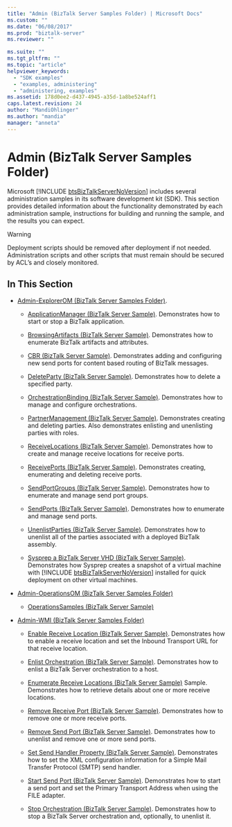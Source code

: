 ```yaml
---
title: "Admin (BizTalk Server Samples Folder) | Microsoft Docs"
ms.custom: ""
ms.date: "06/08/2017"
ms.prod: "biztalk-server"
ms.reviewer: ""

ms.suite: ""
ms.tgt_pltfrm: ""
ms.topic: "article"
helpviewer_keywords: 
  - "SDK examples"
  - "examples, administering"
  - "administering, examples"
ms.assetid: 178d0ee2-d437-4945-a35d-1a8be524aff1
caps.latest.revision: 24
author: "MandiOhlinger"
ms.author: "mandia"
manager: "anneta"
---
```

# Admin (BizTalk Server Samples Folder)
Microsoft [!INCLUDE [btsBizTalkServerNoVersion](../includes/btsbiztalkservernoversion-md.md)] includes several administration samples in its software development kit (SDK). This section provides detailed information about the functionality demonstrated by each administration sample, instructions for building and running the sample, and the results you can expect.  
  
> [!WARNING]
>  Deployment scripts should be removed after deployment if not needed. Administration scripts and other scripts that must remain should be secured by ACL’s and closely monitored.  
  
## In This Section  
  
- [Admin-ExplorerOM (BizTalk Server Samples Folder)](../core/admin-explorerom-biztalk-server-samples-folder.md).  
  
  - [ApplicationManager (BizTalk Server Sample)](../core/applicationmanager-biztalk-server-sample.md). Demonstrates how to start or stop a BizTalk application.  
  
  - [BrowsingArtifacts (BizTalk Server Sample)](../core/browsingartifacts-biztalk-server-sample.md). Demonstrates how to enumerate BizTalk artifacts and attributes.  
  
  - [CBR (BizTalk Server Sample)](../core/cbr-biztalk-server-sample.md). Demonstrates adding and configuring new send ports for content based routing of BizTalk messages.  
  
  - [DeleteParty (BizTalk Server Sample)](../core/deleteparty-biztalk-server-sample.md). Demonstrates how to delete a specified party.  
  
  - [OrchestrationBinding (BizTalk Server Sample)](../core/orchestrationbinding-biztalk-server-sample.md). Demonstrates how to manage and configure orchestrations.  
  
  - [PartnerManagement (BizTalk Server Sample)](../core/partnermanagement-biztalk-server-sample.md). Demonstrates creating and deleting parties. Also demonstrates enlisting and unenlisting parties with roles.  
  
  - [ReceiveLocations (BizTalk Server Sample)](../core/receivelocations-biztalk-server-sample.md). Demonstrates how to create and manage receive locations for receive ports.  
  
  - [ReceivePorts (BizTalk Server Sample)](../core/receiveports-biztalk-server-sample.md). Demonstrates creating, enumerating and deleting receive ports.  
  
  - [SendPortGroups (BizTalk Server Sample)](../core/sendportgroups-biztalk-server-sample.md). Demonstrates how to enumerate and manage send port groups.  
  
  - [SendPorts (BizTalk Server Sample)](../core/sendports-biztalk-server-sample.md). Demonstrates how to enumerate and manage send ports.  
  
  - [UnenlistParties (BizTalk Server Sample)](../core/unenlistparties-biztalk-server-sample.md). Demonstrates how to unenlist all of the parties associated with a deployed BizTalk assembly.  
  
  - [Sysprep a BizTalk Server VHD (BizTalk Server Sample)](../core/sysprep-a-biztalk-server-vhd-biztalk-server-sample.md). Demonstrates how Sysprep creates a snapshot of a virtual machine with [!INCLUDE [btsBizTalkServerNoVersion](../includes/btsbiztalkservernoversion-md.md)] installed for quick deployment on other virtual machines.  
  
- [Admin-OperationsOM (BizTalk Server Samples Folder)](../core/admin-operationsom-biztalk-server-samples-folder.md)  
  
  -   [OperationsSamples (BizTalk Server Sample)](../core/operationssamples-biztalk-server-sample.md)  
  
- [Admin-WMI (BizTalk Server Samples Folder)](../core/admin-wmi-biztalk-server-samples-folder.md)  
  
  -   [Enable Receive Location (BizTalk Server Sample)](../core/enable-receive-location-biztalk-server-sample.md). Demonstrates how to enable a receive location and set the Inbound Transport URL for that receive location.  
  
  -   [Enlist Orchestration (BizTalk Server Sample)](../core/enlist-orchestration-biztalk-server-sample.md). Demonstrates how to enlist a BizTalk Server orchestration to a host.  
  
  -   [Enumerate Receive Locations (BizTalk Server Sample)](../core/enumerate-receive-locations-biztalk-server-sample.md) Sample. Demonstrates how to retrieve details about one or more receive locations.  
  
  -   [Remove Receive Port (BizTalk Server Sample)](../core/remove-receive-port-biztalk-server-sample.md). Demonstrates how to remove one or more receive ports.  
  
  -   [Remove Send Port (BizTalk Server Sample)](../core/remove-send-port-biztalk-server-sample.md). Demonstrates how to unenlist and remove one or more send ports.  
  
  -   [Set Send Handler Property (BizTalk Server Sample)](../core/set-send-handler-property-biztalk-server-sample.md). Demonstrates how to set the XML configuration information for a Simple Mail Transfer Protocol (SMTP) send handler.  
  
  -   [Start Send Port (BizTalk Server Sample)](../core/start-send-port-biztalk-server-sample.md). Demonstrates how to start a send port and set the Primary Transport Address when using the FILE adapter.  
  
  -   [Stop Orchestration (BizTalk Server Sample)](../core/stop-orchestration-biztalk-server-sample.md). Demonstrates how to stop a BizTalk Server orchestration and, optionally, to unenlist it.